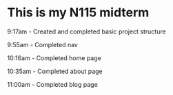 # This is my N115 midterm

9:17am - Created and completed basic project structure

9:55am - Completed nav

10:16am - Completed home page

10:35am - Completed about page

11:00am - Completed blog page
